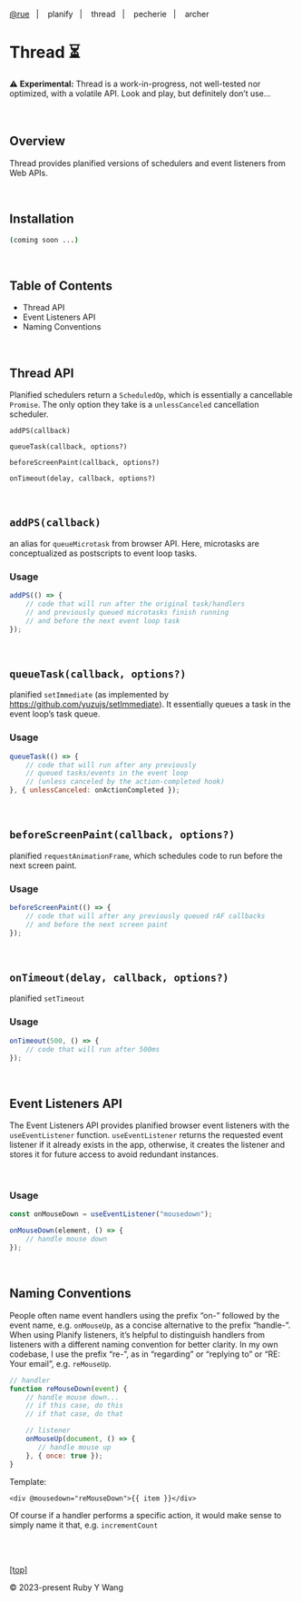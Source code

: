 [@rue](https://github.com/ruby-cube/rue)  &nbsp;&nbsp;|&nbsp; &nbsp;  planify  &nbsp;&nbsp;|&nbsp; &nbsp; thread  &nbsp;&nbsp;|&nbsp; &nbsp; pecherie  &nbsp;&nbsp;|&nbsp; &nbsp; archer
# Thread ⏳

<aside>
⚠️ <b>Experimental:</b> Thread is a work-in-progress, not well-tested nor optimized, with a volatile API. Look and play, but definitely don’t use…
</aside>
<br/>
<br/>

## Overview

Thread provides planified versions of schedulers and event listeners from Web APIs.

<br/>

## Installation

```bash
(coming soon ...)
```
</br>

## Table of Contents

- Thread API
- Event Listeners API
- Naming Conventions
<br/>

## Thread API

Planified schedulers return a `ScheduledOp`, which is essentially a cancellable `Promise`. The only option they take is a `unlessCanceled` cancellation scheduler.

`addPS(callback)` 

`queueTask(callback, options?)`

`beforeScreenPaint(callback, options?)`

`onTimeout(delay, callback, options?)`

<br/>

## `addPS(callback)` 

an alias for `queueMicrotask` from browser API. Here, microtasks are conceptualized as postscripts to event loop tasks.

### Usage

```jsx
addPS(() => {
    // code that will run after the original task/handlers 
    // and previously queued microtasks finish running
    // and before the next event loop task
});
```
<br/>

## `queueTask(callback, options?)`

planified `setImmediate` (as implemented by https://github.com/yuzujs/setImmediate). It essentially queues a task in the event loop’s task queue.

### Usage

```jsx
queueTask(() => {
    // code that will run after any previously 
    // queued tasks/events in the event loop
    // (unless canceled by the action-completed hook)
}, { unlessCanceled: onActionCompleted });
```
<br/>

## `beforeScreenPaint(callback, options?)`

planified `requestAnimationFrame`, which schedules code to run before the next screen paint.

### Usage

```jsx
beforeScreenPaint(() => {
    // code that will after any previously queued rAF callbacks
    // and before the next screen paint
});
```
<br/>

## `onTimeout(delay, callback, options?)`

planified `setTimeout`

### Usage

```jsx
onTimeout(500, () => {
    // code that will run after 500ms
});
```

<br/>

## Event Listeners API

The Event Listeners API provides planified browser event listeners with the `useEventListener` function. `useEventListener` returns the requested event listener if it already exists in the app, otherwise, it creates the listener and stores it for future access to avoid redundant instances.

<br/>

### Usage

```js
const onMouseDown = useEventListener("mousedown");

onMouseDown(element, () => {
    // handle mouse down
});
```
<br/>

## Naming Conventions

People often name event handlers using the prefix “on-” followed by the event name, e.g. `onMouseUp`, as a concise alternative to the prefix “handle-”. When using Planify listeners, it’s helpful to distinguish handlers from listeners with a different naming convention for better clarity. In my own codebase, I use the prefix “re-”, as in “regarding” or “replying to” or “RE: Your email”, e.g. `reMouseUp`. 

```jsx
// handler
function reMouseDown(event) {
    // handle mouse down...
    // if this case, do this
    // if that case, do that

    // listener
    onMouseUp(document, () => {
       // handle mouse up
    }, { once: true });
}
```

Template:

```tsx
<div @mousedown="reMouseDown">{{ item }}</div>
```

Of course if a handler performs a specific action, it would make sense to simply name it that, e.g. `incrementCount`

<br/>
<br/>

[[top]](https://github.com/ruby-cube/rue/tree/main/packages/planify#planify-)

© 2023-present Ruby Y Wang
